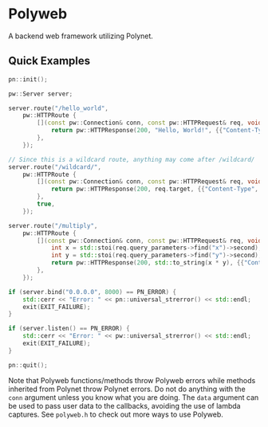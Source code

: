 # Polyweb
A backend web framework utilizing Polynet.

## Quick Examples
```cpp
pn::init();

pw::Server server;

server.route("/hello_world",
    pw::HTTPRoute {
        [](const pw::Connection& conn, const pw::HTTPRequest& req, void* data) {
            return pw::HTTPResponse(200, "Hello, World!", {{"Content-Type", "text/plain"}});
        },
    });

// Since this is a wildcard route, anything may come after /wildcard/
server.route("/wildcard/",
    pw::HTTPRoute {
        [](const pw::Connection& conn, const pw::HTTPRequest& req, void* data) {
            return pw::HTTPResponse(200, req.target, {{"Content-Type", "text/plain"}});
        },
        true,
    });

server.route("/multiply",
    pw::HTTPRoute {
        [](const pw::Connection& conn, const pw::HTTPRequest& req, void* data) {
            int x = std::stoi(req.query_parameters->find("x")->second);
            int y = std::stoi(req.query_parameters->find("y")->second);
            return pw::HTTPResponse(200, std::to_string(x * y), {{"Content-Type", "text/plain"}});
        },
    });

if (server.bind("0.0.0.0", 8000) == PN_ERROR) {
    std::cerr << "Error: " << pn::universal_strerror() << std::endl;
    exit(EXIT_FAILURE);
}

if (server.listen() == PN_ERROR) {
    std::cerr << "Error: " << pw::universal_strerror() << std::endl;
    exit(EXIT_FAILURE);
}

pn::quit();
```
Note that Polyweb functions/methods throw Polyweb errors while methods inherited from Polynet throw Polynet errors. Do not do anything with the `conn` argument unless you know what you are doing. The `data` argument can be used to pass user data to the callbacks, avoiding the use of lambda captures. See `polyweb.h` to check out more ways to use Polyweb.
